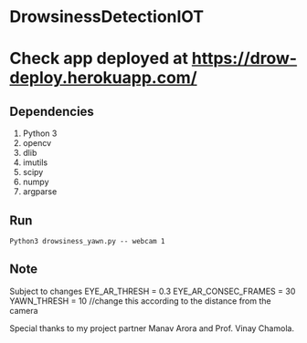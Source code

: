 # DrowsinessDetectionIOT
# Check app deployed at https://drow-deploy.herokuapp.com/

## Dependencies

1. Python 3
2. opencv
3. dlib	
4. imutils 
5. scipy
6. numpy
7. argparse

## Run 

```
Python3 drowsiness_yawn.py -- webcam 1		
```

## Note

Subject to changes
EYE_AR_THRESH = 0.3
EYE_AR_CONSEC_FRAMES = 30
YAWN_THRESH = 10	//change this according to the distance from the camera

Special thanks to my project partner Manav Arora and Prof. Vinay Chamola.
